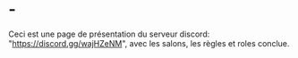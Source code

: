 # -
Ceci est une page de présentation du serveur discord: "https://discord.gg/wajHZeNM", avec les salons, les règles et roles conclue.

